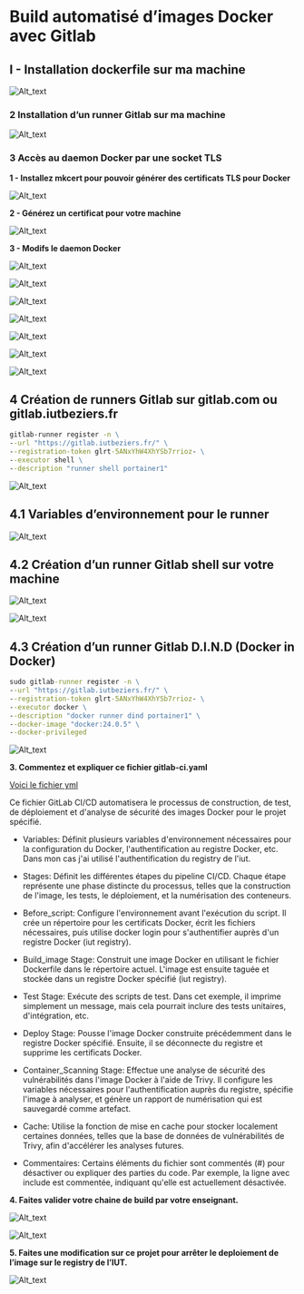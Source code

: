 # Build automatisé d’images Docker avec Gitlab
## I - Installation dockerfile sur ma machine

![Alt_text](../images/1.png)

### 2 Installation d’un runner Gitlab sur ma machine

![Alt_text](../images/2.png)

### 3 Accès au daemon Docker par une socket TLS

**1 - Installez mkcert pour pouvoir générer des certificats TLS pour Docker**

![Alt_text](../images/3.png)

**2 - Générez un certificat pour votre machine**

![Alt_text](../images/4.png)

**3 - Modifs le daemon Docker**

![Alt_text](../images/5.png)

![Alt_text](../images/6.png)

![Alt_text](../images/7.png)

![Alt_text](../images/8.png)

![Alt_text](../images/9.png)

![Alt_text](../images/10.png)

![Alt_text](../images/11.png)

## 4 Création de runners Gitlab sur gitlab.com ou gitlab.iutbeziers.fr
```cmd
gitlab-runner register -n \
--url "https://gitlab.iutbeziers.fr/" \
--registration-token glrt-5ANxYhW4XhYSb7rrioz- \
--executor shell \
--description "runner shell portainer1"
```
![Alt_text](../images/12.png)

## 4.1 Variables d’environnement pour le runner

![Alt_text](../images/16.png)

## 4.2 Création d’un runner Gitlab shell sur votre machine

![Alt_text](../images/13.png)

![Alt_text](../images/14.png)

## 4.3 Création d’un runner Gitlab D.I.N.D (Docker in Docker)
```cmd
sudo gitlab-runner register -n \
--url "https://gitlab.iutbeziers.fr/" \
--registration-token glrt-5ANxYhW4XhYSb7rrioz- \
--executor docker \
--description "docker runner dind portainer1" \
--docker-image "docker:24.0.5" \
--docker-privileged
```
![Alt_text](../images/15.png)

**3. Commentez et expliquer ce fichier gitlab-ci.yaml**

[Voici le fichier yml](../script/.gitlab-ci.yml)

Ce fichier GitLab CI/CD automatisera le processus de construction, de test, de déploiement et d'analyse de sécurité des images Docker pour le projet spécifié.

- Variables:
        Définit plusieurs variables d'environnement nécessaires pour la configuration du Docker, l'authentification au registre Docker, etc. Dans mon cas j'ai utilisé l'authentification du registry de l'iut.

- Stages:
        Définit les différentes étapes du pipeline CI/CD. Chaque étape représente une phase distincte du processus, telles que la construction de l'image, les tests, le déploiement, et la numérisation des conteneurs.

- Before_script:
        Configure l'environnement avant l'exécution du script. Il crée un répertoire pour les certificats Docker, écrit les fichiers nécessaires, puis utilise docker login pour s'authentifier auprès d'un registre Docker (iut registry).

- Build_image Stage:
        Construit une image Docker en utilisant le fichier Dockerfile dans le répertoire actuel. L'image est ensuite taguée et stockée dans un registre Docker spécifié (iut registry).

- Test Stage:
        Exécute des scripts de test. Dans cet exemple, il imprime simplement un message, mais cela pourrait inclure des tests unitaires, d'intégration, etc.

- Deploy Stage:
        Pousse l'image Docker construite précédemment dans le registre Docker spécifié. Ensuite, il se déconnecte du registre et supprime les certificats Docker.

- Container_Scanning Stage:
        Effectue une analyse de sécurité des vulnérabilités dans l'image Docker à l'aide de Trivy. Il configure les variables nécessaires pour l'authentification auprès du registre, spécifie l'image à analyser, et génère un rapport de numérisation qui est sauvegardé comme artefact.

- Cache:
        Utilise la fonction de mise en cache pour stocker localement certaines données, telles que la base de données de vulnérabilités de Trivy, afin d'accélérer les analyses futures.

- Commentaires:
        Certains éléments du fichier sont commentés (#) pour désactiver ou expliquer des parties du code. Par exemple, la ligne avec include est commentée, indiquant qu'elle est actuellement désactivée.

**4. Faites valider votre chaine de build par votre enseignant.**

![Alt_text](../images/18.png)

![Alt_text](../images/19.png)

**5. Faites une modification sur ce projet pour arrêter le deploiement de l’image sur le registry de l’IUT.**

![Alt_text](../images/17.png)




